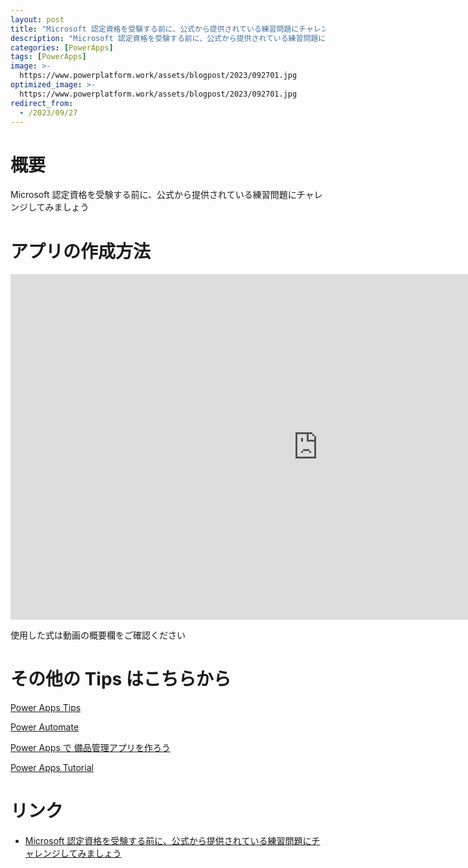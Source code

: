```yaml
---
layout: post
title: "Microsoft 認定資格を受験する前に、公式から提供されている練習問題にチャレンジしてみましょう"
description: "Microsoft 認定資格を受験する前に、公式から提供されている練習問題にチャレンジしてみましょうを動画で分かりやすく解説"
categories: [PowerApps]
tags: [PowerApps]
image: >-
  https://www.powerplatform.work/assets/blogpost/2023/092701.jpg
optimized_image: >-
  https://www.powerplatform.work/assets/blogpost/2023/092701.jpg
redirect_from:
  - /2023/09/27
---
```



#  概要

Microsoft 認定資格を受験する前に、公式から提供されている練習問題にチャレンジしてみましょう


# アプリの作成方法

<iframe width="983" height="553" src="https://www.youtube.com/embed/DVQAwzYjPNY" title="YouTube video player" frameborder="0" allow="accelerometer; autoplay; clipboard-write; encrypted-media; gyroscope; picture-in-picture" allowfullscreen></iframe>


使用した式は動画の概要欄をご確認ください


# その他の Tips はこちらから

[Power Apps Tips](https://www.youtube.com/watch?v=VrAQf3JQ7yM&list=PLVhFi1fb3DqakSLVMn22DDcySXh9jtzi- )


[Power Automate](https://www.youtube.com/watch?v=-YnJYT0ASEM&list=PLVhFi1fb3Dqbzic6GieqnLFgD3aTj-eHA)


[Power Apps で 備品管理アプリを作ろう](https://www.youtube.com/playlist?list=PLVhFi1fb3DqZM3HKb8Hea6XEL96990Fyn)


[Power Apps Tutorial](https://www.youtube.com/playlist?list=PLVhFi1fb3DqalxpL974VvAJvV4iWoSbe_)


# リンク


- [Microsoft 認定資格を受験する前に、公式から提供されている練習問題にチャレンジしてみましょう](https://www.youtube.com/watch?v=DVQAwzYjPNY)

